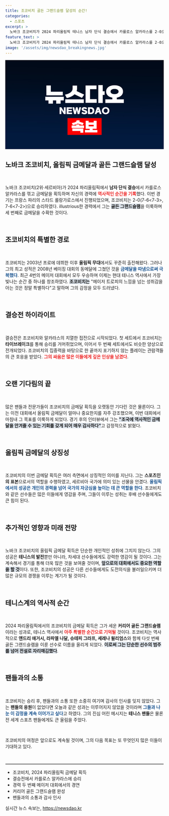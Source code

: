 ```yaml
---
title: 조코비치 골든 그랜드슬램 달성의 순간!
categories:
  - 스포츠
excerpt: >
  노바크 조코비치가 2024 파리올림픽 테니스 남자 단식 결승에서 카를로스 알카라스를 2-0으로 이기고 금메달을 획득, 골든 그랜드슬램을 완성했습니다! 그의 감격스러운 순간을 함께하세요!
feature_text: >
  노바크 조코비치가 2024 파리올림픽 테니스 남자 단식 결승에서 카를로스 알카라스를 2-0으로 이기고 금메달을 획득, 골든 그랜드슬램을 완성했습니다! 그의 감격스러운 순간을 함께하세요!
image: '/assets/img/newsdao_breakingnews.jpg'
---
```


<p><img src="/assets/img/newsdao_breakingnews.jpg" alt="pcversion 속보" /></p>

<h2 data-ke-size="size26">노바크 조코비치, 올림픽 금메달과 골든 그랜드슬램 달성</h2>

<p data-ke-size="size16">&nbsp;</p>

<p>노바크 조코비치(2위·세르비아)가 2024 파리올림픽에서 <b>남자 단식 결승</b>에서 카를로스 알카라스를 꺾고 금메달을 획득하며 자신의 경력에 <b><span style="color: #ee2323;">역사적인 순간을 기록</span></b>했다. 이번 경기는 프랑스 파리의 스타드 롤랑가로스에서 진행되었으며, 조코비치는 2-0(7-6&lt;7-3>, 7-6&lt;7-2>)으로 승리하였다. illustrious한 경력에서 그는 <b><span style="background-color: #21538527;">골든 그랜드슬램</span></b>을 이룩하며 세 번째로 금메달을 수확한 것이다. </p>

<p data-ke-size="size16">&nbsp;</p>

<h2>조코비치의 특별한 경로</h2>

<p data-ke-size="size16">&nbsp;</p>

<p>조코비치는 2003년 프로에 데뷔한 이후 <b>올림픽 무대</b>에서도 꾸준히 출전해왔다. 그러나 그의 최고 성적은 2008년 베이징 대회의 동메달에 그쳤던 것을 <b><span style="color: #1a5490;">금메달을 따냄으로써 극복했다</span></b>. 최근 4번의 메이저 대회에서 모두 우승하며 이제는 현대 테니스 역사에서 가장 빛나는 순간 중 하나를 창조하였다. <b><span style="background-color: #21538527;">조코비치는</span></b> "메이저 트로피의 느낌을 넘는 성취감을 아는 것은 정말 특별하다"고 말하며 그의 감정을 모두 드러냈다.</p>

<p data-ke-size="size16">&nbsp;</p>

<h2>결승전 하이라이트</h2>

<p data-ke-size="size16">&nbsp;</p>

<p>결승전은 조코비치와 알카라스의 치열한 접전으로 시작되었다. 첫 세트에서 조코비치는 <b>타이브레이크</b>를 통해 승리를 거머쥐었으며, 이어서 두 번째 세트에서도 비슷한 양상으로 전개되었다. 조코비치의 집중력을 바탕으로 한 끝까지 포기하지 않는 플레이는 관람객들의 큰 호응을 받았다. <b><span style="color: #ee2323;">그의 싸움은 많은 이들에게 깊은 인상을 남겼다</span></b>.</p>

<p data-ke-size="size16">&nbsp;</p>

<h2>오랜 기다림의 끝</h2>

<p data-ke-size="size16">&nbsp;</p>

<p>많은 팬들과 전문가들이 조코비치의 금메달 획득을 오랫동안 기다린 것은 물론이다. 그는 이전 대회에서 올림픽 금메달이 얼마나 중요한지를 자주 강조했으며, 이번 대회에서 마침내 그 목표를 이룩하게 되었다. 경기 후의 인터뷰에서 그는 <b><span style="background-color: #21538527;">"조국에 역사적인 금메달을 안겨줄 수 있는 기회를 갖게 되어 매우 감사하다"</span></b>고 감정적으로 밝혔다. </p>

<p data-ke-size="size16">&nbsp;</p>

<h2>올림픽 금메달의 상징성</h2>

<p data-ke-size="size16">&nbsp;</p>

<p>조코비치의 이번 금메달 획득은 여러 측면에서 상징적인 의미를 지닌다. 그는 <b>스포츠인의 표본</b>으로서의 역할을 수행하였고, 세르비아 국가에 의미 있는 선물을 안겼다. <b><span style="color: #1a5490;">올림픽에서의 성공은 개인의 경력을 넘어 국가의 자긍심을 높이는 데 큰 역할을 한다</span></b>. 조코비치와 같은 선수들은 많은 이들에게 영감을 주며, 그들이 이루는 성취는 후배 선수들에게도 큰 힘이 된다. </p>

<p data-ke-size="size16">&nbsp;</p>

<h2>추가적인 영향과 미래 전망</h2>

<p data-ke-size="size16">&nbsp;</p>

<p>노바크 조코비치의 올림픽 금메달 획득은 단순한 개인적인 성취에 그치지 않는다. 그의 성공은 <b>테니스의 발전</b>뿐만 아니라, 차세대 선수들에게도 강력한 영감이 될 것이다. 그는 계속해서 경기를 통해 더욱 많은 것을 보여줄 것이며, <b><span style="background-color: #21538527;">앞으로의 대회에서도 중요한 역할을 할 것</span></b>이다. 또한, 조코비치의 성공은 다른 선수들에게도 도전의식을 불러일으키며 더 많은 규모의 경쟁을 이루는 계기가 될 것이다. </p>

<p data-ke-size="size16">&nbsp;</p>

<h2>테니스계의 역사적 순간</h2>

<p data-ke-size="size16">&nbsp;</p>

<p>2024 파리올림픽에서의 조코비치의 금메달 획득은 그가 세운 <b>커리어 골든 그랜드슬램</b>이라는 성과로, 테니스 역사에서 <b><span style="color: #ee2323;">아주 특별한 순간으로 기억될</span></b> 것이다. 조코비치는 역사적으로 <b>앤드리 애거시, 라파엘 나달, 슈테피 그라프, 세레나 윌리엄스</b>와 함께 다섯 번째 골든 그랜드슬램을 이룬 선수로 이름을 올리게 되었다. <b><span style="background-color: #21538527;">이로써 그는 단순한 선수의 범주를 넘어 전설로 자리매김했다</span></b>.</p>

<p data-ke-size="size16">&nbsp;</p>

<h2>팬들과의 소통</h2>

<p data-ke-size="size16">&nbsp;</p>

<p>조코비치는 승리 후, 팬들과의 소통 또한 소중히 여기며 감사의 인사를 잊지 않았다. 그는 <b>팬들의 응원</b>이 없었다면 오늘과 같은 성과는 이루어지지 않았을 것이라며 <b><span style="color: #1a5490;">그들과 나눈 이 감정을 계속 이어가고 싶다</span></b>고 하였다. 그의 진심 어린 메시지는 <b>테니스 팬들</b>은 물론 전 세계 스포츠 팬들에게도 큰 울림을 주었다.</p>

<p data-ke-size="size16">&nbsp;</p>

<p>조코비치의 여정은 앞으로도 계속될 것이며, 그의 다음 목표는 또 무엇인지 많은 이들이 기대하고 있다. </p>

<p data-ke-size="size16">&nbsp;</p>

<hr style="border: 1px solid #c1c1c1;"/>

<ul>
    <li>조코비치, 2024 파리올림픽 금메달 획득</li>
    <li>결승전에서 카를로스 알카라스에 승리</li>
    <li>경력 두 번째 메이저 대회에서의 경연</li>
    <li>커리어 골든 그랜드슬램 완성</li>
    <li>팬들과의 소통과 감사 인사</li>
</ul>
실시간 뉴스 속보는, <a href="https://newsdao.kr" rel="dofollow">https://newsdao.kr</a>


